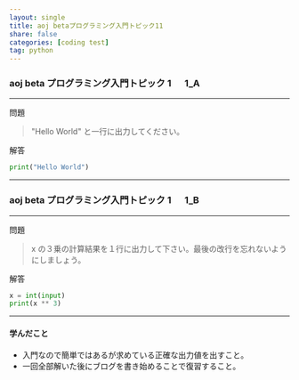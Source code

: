 ```yaml
---
layout: single
title: aoj betaプログラミング入門トピック11
share: false
categories: [coding test]
tag: python
---
```


### aoj beta プログラミング入門トピック 1 　 1_A

---

問題

> "Hello World" と一行に出力してください。

解答

```python
print("Hello World")
```

---

### aoj beta プログラミング入門トピック 1 　 1_B

---

問題

> x の３乗の計算結果を１行に出力して下さい。最後の改行を忘れないようにしましょう。

解答

```python
x = int(input)
print(x ** 3)
```

---

#### 学んだこと

- 入門なので簡単ではあるが求めている正確な出力値を出すこと。
- 一回全部解いた後にブログを書き始めることで復習すること。
